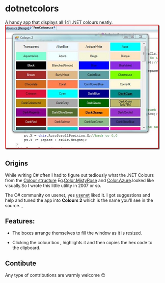 # dotnetcolors

A handy app that displays all 141 .NET colours neatly.
![Screenshot of app](https://github.com/gideondsouza/dotnetcolors/raw/master/colours2_screenie_thumb.jpg)
## Origins 
While writing C# often I had to figure out tediously what the .NET Colours from the [Colour structure][2] Eg.[Color.MistyRose][1] and [Color.Azure][3].looked like visually.So I wrote this little utility in 2007 or so.

The C# community on usenet, yes [usenet](https://en.wikipedia.org/wiki/Usenet) liked it. I got suggestions and help and tuned the app into **Colours 2** which is the name you'll see in the source.  ,

## Features:
* The boxes arrange themselves to fill the window as it is resized.

* Clicking the colour box , highlights it and then copies the hex code to the clipboard.
## Contibute 
Any type of contributions are warmly welcome :blush:

[1]:https://msdn.microsoft.com/en-us/library/system.windows.media.colors.mistyrose(v=vs.110).aspx
[2]:https://msdn.microsoft.com/en-us/library/system.drawing.color(v=vs.110).aspx
[3]:https://msdn.microsoft.com/en-us/library/system.windows.media.colors.azure(v=vs.110).aspx

